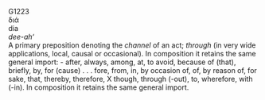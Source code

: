 <body>
  <p>G1223<br>  διά  <br> dia  <br><i>dee-ah‘ </i><br>A primary preposition denoting the <i>channel</i> of an act; <i>through</i> (in very wide applications, local, causal or occasional). In composition it retains the same general import: - after, always, among, at, to avoid, because of (that), briefly, by, for (cause) . . . fore, from, in, by occasion of, of, by reason of, for sake, that, thereby, therefore, X though, through (-out), to, wherefore, with (-in). In composition it retains the same general import.<br></p>
 </body>